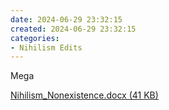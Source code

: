 ```yaml
---
date: 2024-06-29 23:32:15
created: 2024-06-29 23:32:15
categories:
- Nihilism Edits
---
```


Mega

[Nihilism\_Nonexistence.docx (41 KB)](Files/Nihilism_Nonexistence.docx)